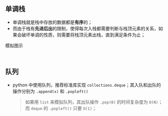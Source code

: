 <!-- Tag: 栈、队列 -->


## 单调栈

- 单调栈就是栈中存放的数据都是**有序**的；
- 而由于栈有**先进后出**的限制，使得每次入栈都需要判断与栈顶元素的关系，如果会破坏单调的性质，则需要将栈顶元素出栈，直到满足条件为止；

模拟图示

```text


```

## 队列

- python 中使用队列，推荐标准库实现 `collections.deque`；其入队和出队的操作分别为 `.append(x)` 和 `.popleft()`
    > 如果用 `list` 来模拟队列，其出队操作 `.pop(0)` 的时间复杂度为 `O(N)`；而 `deque` 的 `.popleft()` 只要 `O(1)`；
